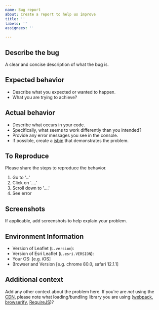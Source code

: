 ```yaml
---
name: Bug report
about: Create a report to help us improve
title: ''
labels: ''
assignees: ''

---
```


## Describe the bug

A clear and concise description of what the bug is.

## Expected behavior

- Describe what you expected or wanted to happen.
- What you are trying to achieve?

## Actual behavior

- Describe what occurs in your code.
- Specifically, what seems to work differently than you intended?
- Provide any error messages you see in the console.
- If possible, create a [jsbin](http://jsbin.com/dagilag/edit?html,output) that demonstrates the problem.

## To Reproduce

Please share the steps to reproduce the behavior.

1. Go to '...'
2. Click on '....'
3. Scroll down to '....'
4. See error

## Screenshots

If applicable, add screenshots to help explain your problem.

## Environment Information

- Version of Leaflet (`L.version`):
- Version of Esri Leaflet (`L.esri.VERSION`):
- Your OS: [e.g. iOS]
- Browser and Version [e.g. chrome 80.0, safari 12.1.1]

## Additional context

Add any other context about the problem here. If you're are *not* using the [CDN](http://www.jsdelivr.com/projects/leaflet.esri), please note what loading/bundling library you are using ([webpack](https://webpack.github.io/), [browserify](http://browserify.org/), [RequireJS](http://requirejs.org/))?